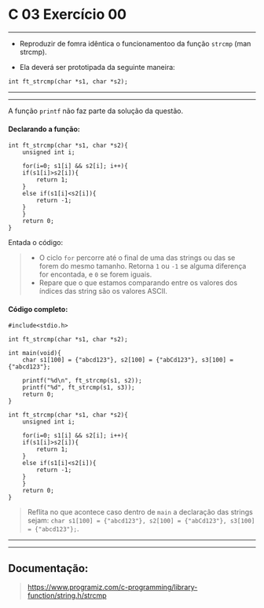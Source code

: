 # C 03 Exercício 00

---

- Reproduzir de fomra idêntica o funcionamentoo da função `strcmp` (man strcmp).

- Ela deverá ser prototipada da seguinte maneira:
```
int ft_strcmp(char *s1, char *s2);
```

---
---

A função `printf` não faz parte da solução da questão.

#### Declarando a função:
    int ft_strcmp(char *s1, char *s2){
        unsigned int i;

        for(i=0; s1[i] && s2[i]; i++){
        if(s1[i]>s2[i]){
            return 1;
        } 
        else if(s1[i]<s2[i]){
            return -1;
        }
        }
        return 0;
    }

Entada o código:
> - O ciclo `for` percorre até o final de uma das strings ou das se forem do mesmo tamanho. Retorna `1` ou `-1` se alguma diferença for encontada, e `0` se forem iguais. 
> - Repare que o que estamos comparando entre os valores dos índices das string são os valores ASCII.

#### Código completo:	
    #include<stdio.h>

    int ft_strcmp(char *s1, char *s2);

    int main(void){
        char s1[100] = {"abcd123"}, s2[100] = {"abCd123"}, s3[100] = {"abcd123"};
        
        printf("%d\n", ft_strcmp(s1, s2));
        printf("%d", ft_strcmp(s1, s3));
        return 0;
    }

    int ft_strcmp(char *s1, char *s2){
        unsigned int i;

        for(i=0; s1[i] && s2[i]; i++){
        if(s1[i]>s2[i]){
            return 1;
        } 
        else if(s1[i]<s2[i]){
            return -1;
        }
        }
        return 0;
    }

> Reflita no que acontece caso dentro de `main` a declaração das strings sejam: `char s1[100] = {"abcd123"}, s2[100] = {"abCd123"}, s3[100] = {"abcd123"};`.

---
---

## Documentação:

> https://www.programiz.com/c-programming/library-function/string.h/strcmp